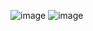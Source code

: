 ![image](https://user-images.githubusercontent.com/96682195/206214048-282e22f4-d053-4b4d-9ef1-5466f1f86bb7.png)
![image](https://user-images.githubusercontent.com/96682195/206214251-3c6eefbf-8906-4c99-8b08-91fbd5b097a1.png)
